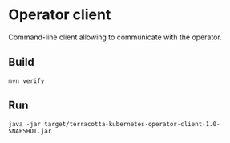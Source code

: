 # Operator client

Command-line client allowing to communicate with the operator.

## Build

    mvn verify
   
## Run

    java -jar target/terracotta-kubernetes-operator-client-1.0-SNAPSHOT.jar
